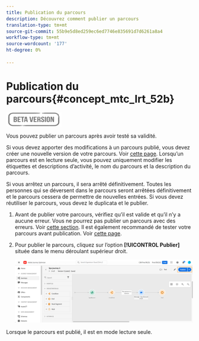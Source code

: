 ```yaml
---
title: Publication du parcours
description: Découvrez comment publier un parcours
translation-type: tm+mt
source-git-commit: 55b9e5d8ed259ec6ed7746e835691d7d6261a8a4
workflow-type: tm+mt
source-wordcount: '177'
ht-degree: 0%

---
```


# Publication du parcours{#concept_mtc_lrt_52b}

![](../assets/do-not-localize/badge.png)

Vous pouvez publier un parcours après avoir testé sa validité.

Si vous devez apporter des modifications à un parcours publié, vous devez créer une nouvelle version de votre parcours. Voir [cette page](../building-journeys/journey-versions.md). Lorsqu’un parcours est en lecture seule, vous pouvez uniquement modifier les étiquettes et descriptions d’activité, le nom du parcours et la description du parcours.

Si vous arrêtez un parcours, il sera arrêté définitivement. Toutes les personnes qui se déversent dans le parcours seront arrêtées définitivement et le parcours cessera de permettre de nouvelles entrées. Si vous devez réutiliser le parcours, vous devez le duplicata et le publier.

1. Avant de publier votre parcours, vérifiez qu’il est valide et qu’il n’y a aucune erreur. Vous ne pourrez pas publier un parcours avec des erreurs. Voir [cette section](../building-journeys/troubleshooting.md#section_h3q_kqk_fhb). Il est également recommandé de tester votre parcours avant publication. Voir [cette page](../building-journeys/testing-the-journey.md).
1. Pour publier le parcours, cliquez sur l’option **[!UICONTROL Publier]** située dans le menu déroulant supérieur droit.

   ![](../assets/journeyuc1_18.png)

Lorsque le parcours est publié, il est en mode lecture seule.
